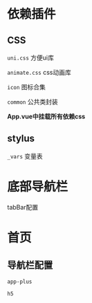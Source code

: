 # 依赖插件

## CSS

`uni.css` 		方便ui库

`animate.css`	css动画库

`icon`			图标合集

`common`			公共类封装

**App.vue中挂载所有依赖css**

## stylus

`_vars`			变量表

# 底部导航栏

tabBar配置

# 首页

## 导航栏配置

`app-plus`

`h5`

